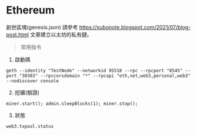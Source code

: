 # Ethereum

創世區塊(genesis.json) 請參考 https://xubonote.blogspot.com/2021/07/blog-post.html 文章建立以太坊的私有鏈。

> 常用指令

1. 啟動碼
```
geth --identity "TestNode" --networkid 95518 --rpc --rpcport "8545" --port "30303" --rpccorsdomain "*" --rpcapi "eth,net,web3,personal,web3" --nodiscover console
```

2. 挖礦(驗證)
```
miner.start(); admin.sleepBlocks(1); miner.stop();
```

3. 狀態
```
web3.txpool.status
```

